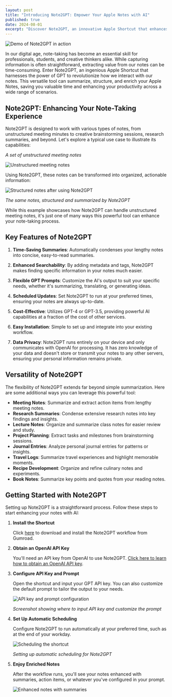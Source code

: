 ```yaml
---
layout: post
title: "Introducing Note2GPT: Empower Your Apple Notes with AI"
published: true
date: 2024-08-01
excerpt: "Discover Note2GPT, an innovative Apple Shortcut that enhances your notes using the power of GPT. Learn how this versatile tool can save you time and boost productivity across a wide range of note-taking scenarios."
---
```


![Demo of Note2GPT in action](/assets/img/introducing-note2gpt/demo.gif)

In our digital age, note-taking has become an essential skill for professionals, students, and creative thinkers alike. While capturing information is often straightforward, extracting value from our notes can be time-consuming. Enter Note2GPT, an ingenious Apple Shortcut that harnesses the power of GPT to revolutionize how we interact with our notes. This versatile tool can summarize, structure, and enrich your Apple Notes, saving you valuable time and enhancing your productivity across a wide range of scenarios.

## Note2GPT: Enhancing Your Note-Taking Experience

Note2GPT is designed to work with various types of notes, from unstructured meeting minutes to creative brainstorming sessions, research summaries, and beyond. Let's explore a typical use case to illustrate its capabilities:

*A set of unstructured meeting notes*

![Unstructured meeting notes](/assets/img/introducing-note2gpt/image_1.png)


Using Note2GPT, these notes can be transformed into organized, actionable information:

![Structured notes after using Note2GPT](/assets/img/introducing-note2gpt/image_2.png)

*The same notes, structured and summarized by Note2GPT*

While this example showcases how Note2GPT can handle unstructured meeting notes, it's just one of many ways this powerful tool can enhance your note-taking process.

## Key Features of Note2GPT

1. **Time-Saving Summaries**: Automatically condenses your lengthy notes into concise, easy-to-read summaries.

2. **Enhanced Searchability**: By adding metadata and tags, Note2GPT makes finding specific information in your notes much easier.

3. **Flexible GPT Prompts**: Customize the AI's output to suit your specific needs, whether it's summarizing, translating, or generating ideas.

4. **Scheduled Updates**: Set Note2GPT to run at your preferred times, ensuring your notes are always up-to-date.

5. **Cost-Effective**: Utilizes GPT-4 or GPT-3.5, providing powerful AI capabilities at a fraction of the cost of other services.

6. **Easy Installation**: Simple to set up and integrate into your existing workflow.

7. **Data Privacy**: Note2GPT runs entirely on your device and only communicates with OpenAI for processing. It has zero knowledge of your data and doesn't store or transmit your notes to any other servers, ensuring your personal information remains private.

## Versatility of Note2GPT

The flexibility of Note2GPT extends far beyond simple summarization. Here are some additional ways you can leverage this powerful tool:

- **Meeting Notes**: Summarize and extract action items from lengthy meeting notes.
- **Research Summaries**: Condense extensive research notes into key findings and insights.
- **Lecture Notes**: Organize and summarize class notes for easier review and study.
- **Project Planning**: Extract tasks and milestones from brainstorming sessions.
- **Journal Entries**: Analyze personal journal entries for patterns or insights.
- **Travel Logs**: Summarize travel experiences and highlight memorable moments.
- **Recipe Development**: Organize and refine culinary notes and experiments.
- **Book Notes**: Summarize key points and quotes from your reading notes.

## Getting Started with Note2GPT

Setting up Note2GPT is a straightforward process. Follow these steps to start enhancing your notes with AI:

1. **Install the Shortcut**
   
   Click [here](#) to download and install the Note2GPT workflow from Gumroad.

2. **Obtain an OpenAI API Key**
   
   You'll need an API key from OpenAI to use Note2GPT. [Click here to learn how to obtain an OpenAI API key](https://platform.openai.com/docs/quickstart/account-setup).

3. **Configure API Key and Prompt**
   
   Open the shortcut and input your GPT API key. You can also customize the default prompt to tailor the output to your needs.

   ![API key and prompt configuration](/assets/img/introducing-note2gpt/image_3.png)

   *Screenshot showing where to input API key and customize the prompt*

4. **Set Up Automatic Scheduling**
   
   Configure Note2GPT to run automatically at your preferred time, such as at the end of your workday.

   ![Scheduling the shortcut](/assets/img/introducing-note2gpt/image_4.png)

   *Setting up automatic scheduling for Note2GPT*

5. **Enjoy Enriched Notes**
   
   After the workflow runs, you'll see your notes enhanced with summaries, action items, or whatever you've configured in your prompt.

   ![Enhanced notes with summaries](/assets/img/introducing-note2gpt/image_5.png)


